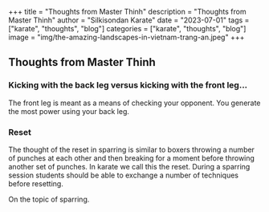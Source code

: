 +++
title = "Thoughts from Master Thinh"
description = "Thoughts from Master Thinh"
author = "Silkisondan Karate"
date = "2023-07-01"
tags = ["karate", "thoughts", "blog"]
categories = ["karate", "thoughts", "blog"]
image = "img/the-amazing-landscapes-in-vietnam-trang-an.jpeg"
+++

## Thoughts from Master Thinh

### Kicking with the back leg versus kicking with the front leg...

The front leg is meant as a means of checking your opponent. You generate the most power using your back leg.


### Reset
The thought of the reset in sparring is similar to boxers throwing a number of punches at each other and then breaking for a moment before throwing another set of punches. In karate we call this the reset. During a sparring session students should be able to exchange a number of techniques before resetting.

On the topic of sparring.
